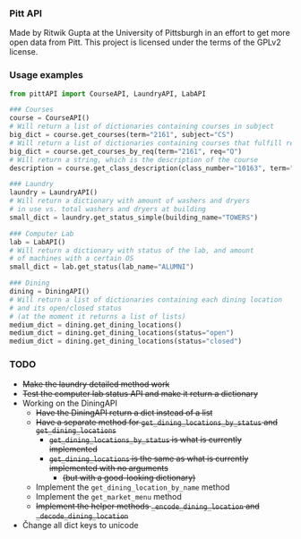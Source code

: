 ### Pitt API  

Made by Ritwik Gupta at the University of Pittsburgh in an effort to get more open data from Pitt. 
This project is licensed under the terms of the GPLv2 license.   

### Usage examples  

```python
from pittAPI import CourseAPI, LaundryAPI, LabAPI

### Courses
course = CourseAPI()
# Will return a list of dictionaries containing courses in subject
big_dict = course.get_courses(term="2161", subject="CS")
# Will return a list of dictionaries containing courses that fulfill req
big_dict = course.get_courses_by_req(term="2161", req="Q")
# Will return a string, which is the description of the course
description = course.get_class_description(class_number="10163", term="2161")

### Laundry
laundry = LaundryAPI()
# Will return a dictionary with amount of washers and dryers
# in use vs. total washers and dryers at building
small_dict = laundry.get_status_simple(building_name="TOWERS")

### Computer Lab
lab = LabAPI()
# Will return a dictionary with status of the lab, and amount
# of machines with a certain OS
small_dict = lab.get_status(lab_name="ALUMNI")

### Dining
dining = DiningAPI()
# Will return a list of dictionaries containing each dining location
# and its open/closed status
# (at the moment it returns a list of lists)
medium_dict = dining.get_dining_locations()
medium_dict = dining.get_dining_locations(status="open")
medium_dict = dining.get_dining_locations(status="closed")

```

### TODO  
* ~~Make the laundry detailed method work~~  
* ~~Test the computer lab status API and make it return a dictionary~~  
* Working on the DiningAPI
    * ~~Have the DiningAPI return a dict instead of a list~~
    * ~~Have a separate method for `get_dining_locations_by_status` and `get_dining_locations`~~
        * ~~`get_dining_locations_by_status` is what is currently implemented~~
        * ~~`get_dining_locations` is the same as what is currently implemented with no arguments~~
            * ~~(but with a good-looking dictionary)~~
    * Implement the `get_dining_location_by_name` method
    * Implement the `get_market_menu` method
    * ~~Implement the helper methods `_encode_dining_location` and `_decode_dining_location`~~
* Čhange all dict keys to unicode
